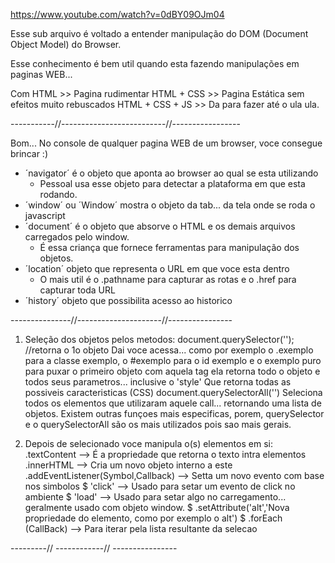 https://www.youtube.com/watch?v=0dBY09OJm04

Esse sub arquivo é voltado a entender manipulação do DOM (Document Object Model) do Browser.

Esse conhecimento é bem util quando esta fazendo manipulações em paginas WEB...

Com HTML >> Pagina rudimentar
HTML + CSS >> Pagina Estática sem efeitos muito rebuscados
HTML + CSS + JS >> Da para fazer até o ula ula.

-----------//--------------------------//-----------------

Bom... No console de qualquer pagina WEB de um browser, voce consegue brincar :)

 - ´navigator´ é o objeto que aponta ao browser ao qual se esta utilizando
   - Pessoal usa esse objeto para detectar a plataforma em que esta rodando.
 - ´window´ ou ´Window´ mostra o objeto da tab... da tela onde se roda o javascript
 - ´document´ é o objeto que absorve o HTML e os demais arquivos carregados pelo window.
   - É essa criança que fornece ferramentas para manipulação dos objetos.
 - ´location´ objeto que representa o URL em que voce esta dentro
   - O mais util é o .pathname para capturar as rotas e o .href para capturar toda URL
 - ´history´ objeto que possibilita acesso ao historico


---------------//---------------------//----------------
 1. Seleção dos objetos pelos metodos:
        document.querySelector(''); //retorna o 1o objeto
            Dai voce acessa... como por exemplo o .exemplo para a classe exemplo, o #exemplo para o id exemplo e o exemplo puro para puxar o primeiro objeto com aquela tag
                ela retorna todo o objeto e todos seus parametros... inclusive o 'style'
                    Que retorna todas as possiveis caracteristicas (CSS)
        document.querySelectorAll('')
            Seleciona todos os elementos que utilizaram aquele call... retornando uma lista de objetos.
        Existem outras funçoes mais especificas, porem, querySelector e o querySelectorAll são os mais utilizados pois sao mais gerais.
    
 2. Depois de selecionado voce manipula o(s) elementos em si:
      .textContent --> É a propriedade que retorna o texto intra elementos
      .innerHTML --> Cria um novo objeto interno a este
      .addEventListener(Symbol,Callback) --> Setta um novo evento com base nos simbolos
          $ 'click' --> Usado para setar um evento de click no ambiente
          $ 'load' --> Usado para setar algo no carregamento... geralmente usado com objeto window.
          $ .setAttribute('alt','Nova propriedade do elemento, como por exemplo o alt')
          $ .forEach (CallBack) --> Para iterar pela lista resultante da selecao


---------// ------------// ----------------


